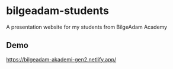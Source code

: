 # bilgeadam-students

A presentation website for my students from BilgeAdam Academy

## Demo

https://bilgeadam-akademi-gen2.netlify.app/